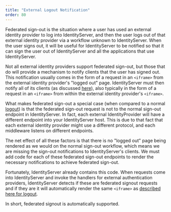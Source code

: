 ```yaml
---
title: "External Logout Notification"
order: 80
---
```


Federated sign-out is the situation where a user has used an external identity provider to log into IdentityServer, and
then the user logs out of that external identity provider via a workflow unknown to IdentityServer.
When the user signs out, it will be useful for IdentityServer to be notified so that it can sign the user out of
IdentityServer and all the applications that use IdentityServer.

Not all external identity providers support federated sign-out, but those that do will provide a mechanism to notify
clients that the user has signed out.
This notification usually comes in the form of a request in an `<iframe>` from the external identity provider's "logged
out" page.
IdentityServer must then notify all of its clients (as discussed [here](/identityserver/v6/ui/logout)), also typically
in the form of a request in an `<iframe>` from within the external identity provider's `<iframe>`.

What makes federated sign-out a special case (when compared to a normal [logout](/identityserver/v6/ui/logout)) is that
the federated sign-out request is not to the normal sign-out endpoint in IdentityServer.
In fact, each external IdentityProvider will have a different endpoint into your IdentityServer host.
This is due to that fact that each external identity provider might use a different protocol, and each middleware
listens on different endpoints.

The net effect of all these factors is that there is no "logged out" page being rendered as we would on the normal
sign-out workflow,
which means we are missing the sign-out notifications to IdentityServer's clients.
We must add code for each of these federated sign-out endpoints to render the necessary notifications to achieve
federated sign-out.

Fortunately, IdentityServer already contains this code.
When requests come into IdentityServer and invoke the handlers for external authentication providers, IdentityServer
detects if these are federated signout requests and if they are it will automatically render the same `<iframe>`
as [described here for logout](/identityserver/v6/ui/logout).

In short, federated signout is automatically supported.
